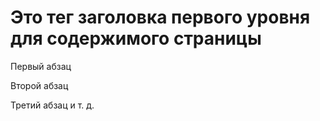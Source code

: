 <html>
<head>
<meta http-equiv="Content-Type" content="text/html; charset=UTF-8">
<title>Топовый сайт новичка</title>
</head>
<body>
<h1>Это тег заголовка первого уровня для содержимого страницы</h1>
<p>Первый абзац</p>
<p>Второй абзац</p>
<p>Третий абзац и т. д.</p>
 
 
</body>
</html>
